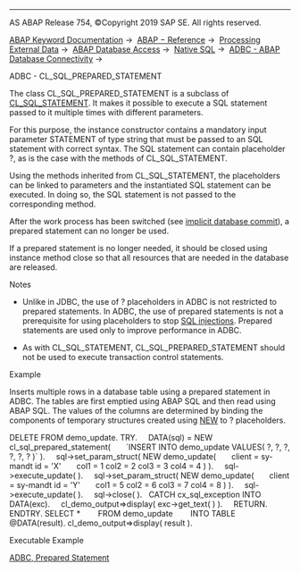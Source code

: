   

* * *

AS ABAP Release 754, ©Copyright 2019 SAP SE. All rights reserved.

[ABAP Keyword Documentation](javascript:call_link\('abenabap.htm'\)) →  [ABAP − Reference](javascript:call_link\('abenabap_reference.htm'\)) →  [Processing External Data](javascript:call_link\('abenabap_language_external_data.htm'\)) →  [ABAP Database Access](javascript:call_link\('abenabap_sql.htm'\)) →  [Native SQL](javascript:call_link\('abennative_sql.htm'\)) →  [ADBC - ABAP Database Connectivity](javascript:call_link\('abenadbc.htm'\)) → 

ADBC - CL\_SQL\_PREPARED\_STATEMENT

The class CL\_SQL\_PREPARED\_STATEMENT is a subclass of [CL\_SQL\_STATEMENT](javascript:call_link\('abencl_sql_statement.htm'\)). It makes it possible to execute a SQL statement passed to it multiple times with different parameters.

For this purpose, the instance constructor contains a mandatory input parameter STATEMENT of type string that must be passed to an SQL statement with correct syntax. The SQL statement can contain placeholder ?, as is the case with the methods of CL\_SQL\_STATEMENT.

Using the methods inherited from CL\_SQL\_STATEMENT, the placeholders can be linked to parameters and the instantiated SQL statement can be executed. In doing so, the SQL statement is not passed to the corresponding method.

After the work process has been switched (see [implicit database commit](javascript:call_link\('abendb_commit.htm'\))), a prepared statement can no longer be used.

If a prepared statement is no longer needed, it should be closed using instance method close so that all resources that are needed in the database are released.

Notes

-   Unlike in JDBC, the use of ? placeholders in ADBC is not restricted to prepared statements. In ADBC, the use of prepared statements is not a prerequisite for using placeholders to stop [SQL injections](javascript:call_link\('abensql_injection_glosry.htm'\) "Glossary Entry"). Prepared statements are used only to improve performance in ADBC.

-   As with CL\_SQL\_STATEMENT, CL\_SQL\_PREPARED\_STATEMENT should not be used to execute transaction control statements.

Example

Inserts multiple rows in a database table using a prepared statement in ADBC. The tables are first emptied using ABAP SQL and then read using ABAP SQL. The values of the columns are determined by binding the components of temporary structures created using [NEW](javascript:call_link\('abenconstructor_expression_new.htm'\)) to ? placeholders.

DELETE FROM demo\_update.
TRY.
    DATA(sql) = NEW cl\_sql\_prepared\_statement(
      \`INSERT INTO demo\_update VALUES( ?, ?, ?, ?, ?, ? )\` ).
    sql->set\_param\_struct( NEW demo\_update(
      client = sy-mandt id = 'X'
      col1 = 1 col2 = 2 col3 = 3 col4 = 4 ) ).
    sql->execute\_update( ).
    sql->set\_param\_struct( NEW demo\_update(
      client = sy-mandt id = 'Y'
      col1 = 5 col2 = 6 col3 = 7 col4 = 8 ) ).
    sql->execute\_update( ).
    sql->close( ).
  CATCH cx\_sql\_exception INTO DATA(exc).
    cl\_demo\_output=>display( exc->get\_text( ) ).
    RETURN.
ENDTRY.
SELECT \*
       FROM demo\_update
       INTO TABLE @DATA(result).
cl\_demo\_output=>display( result ).

Executable Example

[ADBC, Prepared Statement](javascript:call_link\('abenadbc_sql_prepared_abexa.htm'\))